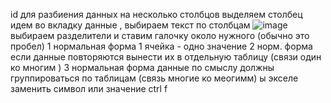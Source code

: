 id
для разбиения данных на несколько столбцов выделяем столбец идем во вкладку данные , выбираем текст по столбцам 
![image](https://github.com/OlgaChubova205/DemoEkzamen/assets/112687883/54dcf328-91f3-4529-981f-3b625763b5e6)
выбираем разделители и ставим галочку около нужного (обычно это пробел)
1 нормальная форма
1 ячейка - одно значение 
2 норм. форма
если данные повторяются вынести их в отдельную таблицу (связи один ко многим )
3 нормальная форма
данные по смыслу должны группироваться по таблицам (связь многие ко меогимм)
ы экселе заменить символ или значение ctrl f

